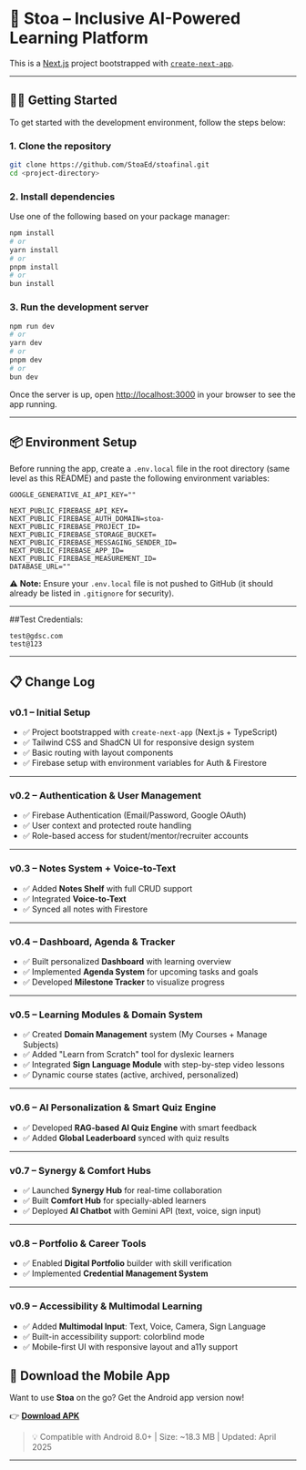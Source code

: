 
# 🚀 Stoa – Inclusive AI-Powered Learning Platform

This is a [Next.js](https://nextjs.org) project bootstrapped with [`create-next-app`](https://nextjs.org/docs/app/api-reference/cli/create-next-app).

---

## 🧑‍💻 Getting Started

To get started with the development environment, follow the steps below:

### 1. **Clone the repository**  
```bash
git clone https://github.com/StoaEd/stoafinal.git
cd <project-directory>
```

### 2. **Install dependencies**
Use one of the following based on your package manager:
```bash
npm install
# or
yarn install
# or
pnpm install
# or
bun install
```

### 3. **Run the development server**
```bash
npm run dev
# or
yarn dev
# or
pnpm dev
# or
bun dev
```

Once the server is up, open [http://localhost:3000](http://localhost:3000) in your browser to see the app running.

---

## 📦 Environment Setup

Before running the app, create a `.env.local` file in the root directory (same level as this README) and paste the following environment variables:

```env
GOOGLE_GENERATIVE_AI_API_KEY=""

NEXT_PUBLIC_FIREBASE_API_KEY=
NEXT_PUBLIC_FIREBASE_AUTH_DOMAIN=stoa-
NEXT_PUBLIC_FIREBASE_PROJECT_ID=
NEXT_PUBLIC_FIREBASE_STORAGE_BUCKET=
NEXT_PUBLIC_FIREBASE_MESSAGING_SENDER_ID=
NEXT_PUBLIC_FIREBASE_APP_ID=
NEXT_PUBLIC_FIREBASE_MEASUREMENT_ID=
DATABASE_URL=""
```

⚠️ **Note:** Ensure your `.env.local` file is not pushed to GitHub (it should already be listed in `.gitignore` for security).

---
##Test Credentials:
```
test@gdsc.com
test@123
```
---
## 📋 Change Log

### v0.1 – Initial Setup
- ✅ Project bootstrapped with `create-next-app` (Next.js + TypeScript)
- ✅ Tailwind CSS and ShadCN UI for responsive design system
- ✅ Basic routing with layout components
- ✅ Firebase setup with environment variables for Auth & Firestore

---

### v0.2 – Authentication & User Management
- ✅ Firebase Authentication (Email/Password, Google OAuth)
- ✅ User context and protected route handling
- ✅ Role-based access for student/mentor/recruiter accounts

---

### v0.3 – Notes System + Voice-to-Text
- ✅ Added **Notes Shelf** with full CRUD support
- ✅ Integrated **Voice-to-Text**
- ✅ Synced all notes with Firestore 

---

### v0.4 – Dashboard, Agenda & Tracker
- ✅ Built personalized **Dashboard** with learning overview
- ✅ Implemented **Agenda System** for upcoming tasks and goals
- ✅ Developed **Milestone Tracker** to visualize progress

---

### v0.5 – Learning Modules & Domain System
- ✅ Created **Domain Management** system (My Courses + Manage Subjects)
- ✅ Added "Learn from Scratch" tool for dyslexic learners
- ✅ Integrated **Sign Language Module** with step-by-step video lessons
- ✅ Dynamic course states (active, archived, personalized)

---

### v0.6 – AI Personalization & Smart Quiz Engine
- ✅ Developed **RAG-based AI Quiz Engine** with smart feedback
- ✅ Added **Global Leaderboard** synced with quiz results

---

### v0.7 – Synergy & Comfort Hubs
- ✅ Launched **Synergy Hub** for real-time collaboration
- ✅ Built **Comfort Hub** for specially-abled learners
- ✅ Deployed **AI Chatbot** with Gemini API (text, voice, sign input)

---

### v0.8 – Portfolio & Career Tools
- ✅ Enabled **Digital Portfolio** builder with skill verification
- ✅ Implemented **Credential Management System**

---

### v0.9 – Accessibility & Multimodal Learning
- ✅ Added **Multimodal Input**: Text, Voice, Camera, Sign Language
- ✅ Built-in accessibility support: colorblind mode
- ✅ Mobile-first UI with responsive layout and a11y support


## 📱 Download the Mobile App

Want to use **Stoa** on the go? Get the Android app version now!

👉 **[Download APK](https://github.com/StoaEd/stoa-mobile-apk/blob/main/stoa-mobile-app.apk)**

> 💡 Compatible with Android 8.0+ | Size: ~18.3 MB | Updated: April 2025
---

